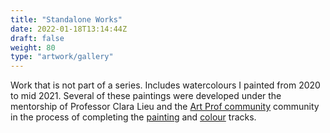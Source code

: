 ```yaml
---
title: "Standalone Works"
date: 2022-01-18T13:14:44Z
draft: false
weight: 80
type: "artwork/gallery"
---
```


Work that is not part of a series.  Includes watercolours I painted from 2020 to mid 2021. Several of these paintings were developed under the mentorship of Professor Clara Lieu and the [Art Prof community](https://artprof.org) community in the process of completing the [painting](https://artprof.org/learn/tracks/painting-basics-track/) and [colour](https://artprof.org/learn/fundamentals/color/color-track/) tracks.
